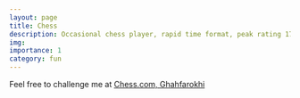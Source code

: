 ```yaml
---
layout: page
title: Chess
description: Occasional chess player, rapid time format, peak rating 1700
img:
importance: 1
category: fun
---
```


Feel free to challenge me at [Chess.com, Ghahfarokhi](https://www.chess.com/member/ghahfarokhi)